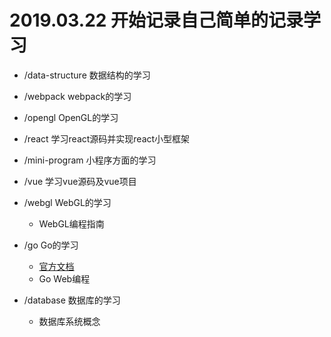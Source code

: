 # 2019.03.22 开始记录自己简单的记录学习


- /data-structure 数据结构的学习
- /webpack webpack的学习

- /opengl OpenGL的学习
- /react 学习react源码并实现react小型框架
- /mini-program 小程序方面的学习
- /vue 学习vue源码及vue项目
- /webgl WebGL的学习
  - WebGL编程指南


- /go Go的学习
  - [官方文档](https://tour.golang.org/)
  - Go Web编程

- /database 数据库的学习
  - 数据库系统概念